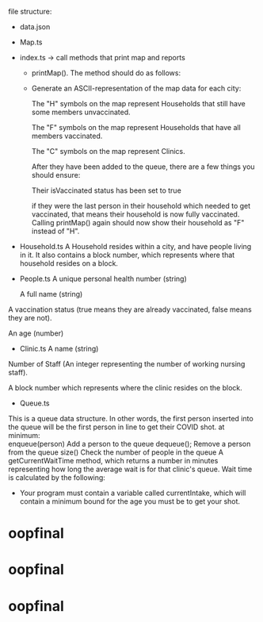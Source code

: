 file structure:

- data.json

- Map.ts

- index.ts -> call methods that print map and reports

  - printMap(). The method should do as follows:
  - Generate an ASCII-representation of the map data for each city:

    The "H" symbols on the map represent Households that still have some members unvaccinated.

    The "F" symbols on the map represent Households that have all members vaccinated.

    The "C" symbols on the map represent Clinics.

    After they have been added to the queue, there are a few things you should ensure:

    Their isVaccinated status has been set to true

    if they were the last person in their household which needed to get vaccinated, that means their household is now fully vaccinated. Calling printMap() again should now show their household as "F" instead of "H".

- Household.ts
  A Household resides within a city, and have people living in it. It also contains a block number, which represents where that household resides on a block.

- People.ts
  A unique personal health number (string)

    A full name (string)

A vaccination status (true means they are already vaccinated, false means they are not).

An age (number)

- Clinic.ts
A name (string)

Number of Staff (An integer representing the number of working nursing staff). 

A block number which represents where the clinic resides on the block.

- Queue.ts

This is a queue data structure. In other words, the first person inserted into the queue will be the first person in line to get their COVID shot. 
at minimum:   
  enqueue(person) Add a person to the queue
  dequeue(); Remove a person from the queue
  size() Check the number of people in the queue
  A getCurrentWaitTime method, which returns a number in minutes representing how long the average wait is for that clinic's queue. Wait time is calculated by the following:

- Your program must contain a variable called currentIntake, which will contain a minimum bound for the age you must be to get your shot. 

# oopfinal
# oopfinal
# oopfinal
